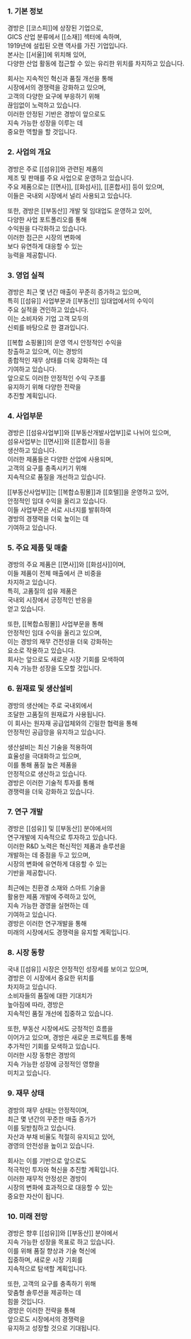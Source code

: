 ### 1. 기본 정보  
경방은 [[코스피]]에 상장된 기업으로,  
GICS 산업 분류에서 [[소재]] 섹터에 속하며,  
1919년에 설립된 오랜 역사를 가진 기업입니다.  
본사는 [[서울]]에 위치해 있어,  
다양한 산업 활동에 접근할 수 있는 유리한 위치를 차지하고 있습니다.  

회사는 지속적인 혁신과 품질 개선을 통해  
시장에서의 경쟁력을 강화하고 있으며,  
고객의 다양한 요구에 부응하기 위해  
끊임없이 노력하고 있습니다.  
이러한 안정된 기반은 경방이 앞으로도  
지속 가능한 성장을 이루는 데  
중요한 역할을 할 것입니다.  

### 2. 사업의 개요  
경방은 주로 [[섬유]]와 관련된 제품의  
제조 및 판매를 주요 사업으로 운영하고 있습니다.  
주요 제품으로는 [[면사]], [[화섬사]], [[혼합사]] 등이 있으며,  
이들은 국내외 시장에서 널리 사용되고 있습니다.  

또한, 경방은 [[부동산]] 개발 및 임대업도 운영하고 있어,  
다양한 사업 포트폴리오를 통해  
수익원을 다각화하고 있습니다.  
이러한 접근은 시장의 변화에  
보다 유연하게 대응할 수 있는  
능력을 제공합니다.  

### 3. 영업 실적  
경방은 최근 몇 년간 매출이 꾸준히 증가하고 있으며,  
특히 [[섬유]] 사업부문과 [[부동산]] 임대업에서의 수익이  
주요 실적을 견인하고 있습니다.  
이는 소비자와 기업 고객 모두의  
신뢰를 바탕으로 한 결과입니다.  

[[복합 쇼핑몰]]의 운영 역시 안정적인 수익을  
창출하고 있으며, 이는 경방의  
종합적인 재무 상태를 더욱 강화하는 데  
기여하고 있습니다.  
앞으로도 이러한 안정적인 수익 구조를  
유지하기 위해 다양한 전략을  
추진할 계획입니다.  

### 4. 사업부문  
경방은 [[섬유사업부]]와 [[부동산개발사업부]]로 나뉘어 있으며,  
섬유사업부는 [[면사]]와 [[혼합사]] 등을  
생산하고 있습니다.  
이러한 제품들은 다양한 산업에 사용되며,  
고객의 요구를 충족시키기 위해  
지속적으로 품질을 개선하고 있습니다.  

[[부동산사업부]]는 [[복합쇼핑몰]]과 [[호텔]]을 운영하고 있어,  
안정적인 임대 수익을 올리고 있습니다.  
이들 사업부문은 서로 시너지를 발휘하여  
경방의 경쟁력을 더욱 높이는 데  
기여하고 있습니다.  

### 5. 주요 제품 및 매출  
경방의 주요 제품은 [[면사]]와 [[화섬사]]이며,  
이들 제품이 전체 매출에서 큰 비중을  
차지하고 있습니다.  
특히, 고품질의 섬유 제품은  
국내외 시장에서 긍정적인 반응을  
얻고 있습니다.  

또한, [[복합쇼핑몰]] 사업부문을 통해  
안정적인 임대 수익을 올리고 있으며,  
이는 경방의 재무 건전성을 더욱 강화하는  
요소로 작용하고 있습니다.  
회사는 앞으로도 새로운 시장 기회를 모색하여  
지속 가능한 성장을 도모할 것입니다.  

### 6. 원재료 및 생산설비  
경방의 생산에는 주로 국내외에서  
조달한 고품질의 원재료가 사용됩니다.  
이 회사는 원자재 공급업체와의 긴밀한 협력을 통해  
안정적인 공급망을 유지하고 있습니다.  

생산설비는 최신 기술을 적용하여  
효율성을 극대화하고 있으며,  
이를 통해 품질 높은 제품을  
안정적으로 생산하고 있습니다.  
경방은 이러한 기술적 투자를 통해  
경쟁력을 더욱 강화하고 있습니다.  

### 7. 연구 개발  
경방은 [[섬유]] 및 [[부동산]] 분야에서의  
연구개발에 지속적으로 투자하고 있습니다.  
이러한 R&D 노력은 혁신적인 제품과 솔루션을  
개발하는 데 중점을 두고 있으며,  
시장의 변화에 유연하게 대응할 수 있는  
기반을 제공합니다.  

최근에는 친환경 소재와 스마트 기술을  
활용한 제품 개발에 주력하고 있어,  
지속 가능한 경영을 실현하는 데  
기여하고 있습니다.  
경방은 이러한 연구개발을 통해  
미래의 시장에서도 경쟁력을 유지할 계획입니다.  

### 8. 시장 동향  
국내 [[섬유]] 시장은 안정적인 성장세를 보이고 있으며,  
경방은 이 시장에서 중요한 위치를  
차지하고 있습니다.  
소비자들의 품질에 대한 기대치가  
높아짐에 따라, 경방은  
지속적인 품질 개선에 집중하고 있습니다.  

또한, 부동산 시장에서도 긍정적인 흐름을  
이어가고 있으며, 경방은 새로운 프로젝트를 통해  
추가적인 기회를 모색하고 있습니다.  
이러한 시장 동향은 경방의  
지속 가능한 성장에 긍정적인 영향을  
미치고 있습니다.  

### 9. 재무 상태  
경방의 재무 상태는 안정적이며,  
최근 몇 년간의 꾸준한 매출 증가가  
이를 뒷받침하고 있습니다.  
자산과 부채 비율도 적절히 유지되고 있어,  
경영의 안전성을 높이고 있습니다.  

회사는 이를 기반으로 앞으로도  
적극적인 투자와 혁신을 추진할 계획입니다.  
이러한 재무적 안정성은 경방이  
시장의 변화에 효과적으로 대응할 수 있는  
중요한 자산이 됩니다.  

### 10. 미래 전망  
경방은 향후 [[섬유]]와 [[부동산]] 분야에서  
지속 가능한 성장을 목표로 하고 있습니다.  
이를 위해 품질 향상과 기술 혁신에  
집중하며, 새로운 시장 기회를  
지속적으로 탐색할 계획입니다.  

또한, 고객의 요구를 충족하기 위해  
맞춤형 솔루션을 제공하는 데  
힘쓸 것입니다.  
경방은 이러한 전략을 통해  
앞으로도 시장에서의 경쟁력을  
유지하고 성장할 것으로 기대됩니다.
